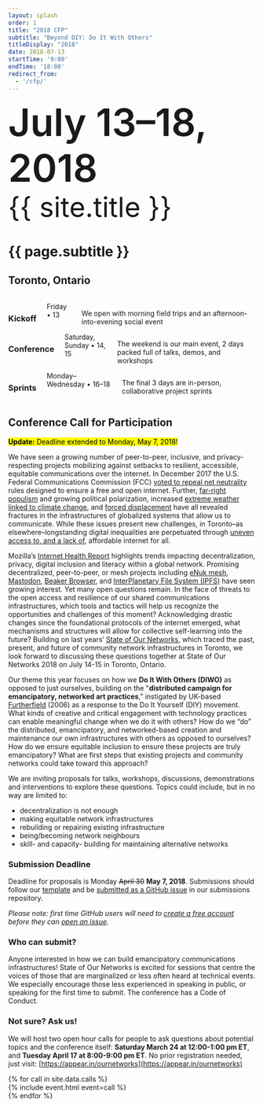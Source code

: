 ```yaml
---
layout: splash
order: 1
title: "2018 CFP"
subtitle: "Beyond DIY: Do It With Others"
titleDisplay: "2018"
date: 2018-07-13
startTime: '9:00'
endTime: '18:00'
redirect_from:
  - '/cfp/'
---
```


<div style="margin-bottom: 2.25em;">
  <span style="font-size: 4.85rem; line-height: 1.2; font-weight: 600;">July 13–18, 2018</span><br />
  <span style="font-size: 3.5rem; line-height: 1.2;">{{ site.title }}</span><br />
  <h1>{{ page.subtitle }}</h1>
  <h2>Toronto, Ontario</h2>
</div>

<!-- Event areas section -->
<section class="sections row featurette-events-row">
  <div class="four columns">
    <h3>Kickoff</h3>
    <span>Friday • 13</span>
    <p>We open with morning field trips and an afternoon-into-evening social event</p>
  </div>
  <div class="four columns">
    <h3>Conference</h3>
    <span>Saturday, Sunday • 14, 15</span>
    <p>The weekend is our main event, 2 days packed full of talks, demos, and workshops</p>

  </div>
  <div class="four columns">
    <h3>Sprints</h3>
    <span>Monday–Wednesday • 16–18</span>
    <p>The final 3 days are in-person, collaborative project sprints</p>
  </div>
</section>

## Conference Call for Participation

<mark>**Update:** Deadline extended to Monday, May 7, 2018!</mark>

We have seen a growing number of peer-to-peer, inclusive, and privacy-respecting projects mobilizing against setbacks to resilient, accessible, equitable communications over the internet. In December 2017 the U.S. Federal Communications Commission (FCC) [voted to repeal net neutrality](http://www.cbc.ca/news/business/fcc-net-neutrality-1.4448369) rules designed to ensure a free and open internet. Further, [far-right populism](http://www.telegraph.co.uk/politics/2017/10/24/rise-populist-far-right-has-swept-europe-2017/) and growing political polarization, increased [extreme weather linked to climate change](https://www.theguardian.com/environment/2017/dec/28/climate-change-2017-warmest-year-extreme-weather), and [forced displacement](http://www.unhcr.org/afr/news/stories/2017/6/5941561f4/forced-displacement-worldwide-its-highest-decades.html) have all revealed fractures in the infrastructures of globalized systems that allow us to communicate. While these issues present new challenges, in Toronto–as elsewhere–longstanding digital inequalities are perpetuated through [uneven access to, and a lack of](https://www.toronto.ca/legdocs/mmis/2017/ed/bgrd/backgroundfile-108896.pdf), affordable internet for all.

Mozilla’s [Internet Health Report](https://internethealthreport.org/) highlights trends impacting decentralization, privacy, digital inclusion and literacy within a global network. Promising decentralized, peer-to-peer, or mesh projects including [eNuk mesh](https://motherboard.vice.com/en_us/article/qvwnzd/rightmesh-is-building-a-meshnet-in-rigolet-labrador-enuk-app), [Mastodon](https://joinmastodon.org/), [Beaker Browser](https://beakerbrowser.com/), and [InterPlanetary File System (IPFS)](https://ipfs.io/) have seen growing interest. Yet many open questions remain. In the face of threats to the open access and resilience of our shared communications infrastructures, which tools and tactics will help us recognize the opportunities and challenges of this moment? Acknowledging drastic changes since the foundational protocols of the internet emerged, what mechanisms and structures will allow for collective self-learning into the future? Building on last years’ [State of Our Networks](http://ournetworks.ca/2017), which traced the past, present, and future of community network infrastructures in Toronto, we look forward to discussing these questions together at State of Our Networks 2018 on July 14-15 in Toronto, Ontario.

Our theme this year focuses on how we **Do It With Others (DIWO)** as opposed to just ourselves, building on the "**distributed campaign for emancipatory, networked art practices**," instigated by UK-based [Furtherfield](http://archive.furtherfield.org/projects/diwo-do-it-others-resource) (2006) as a response to the Do It Yourself (DIY) movement. What kinds of creative and critical engagement with technology practices can enable meaningful change when we do it with others? How do we “do” the distributed, emancipatory, and networked-based creation and maintenance our own infrastructures with others as opposed to ourselves? How do we ensure equitable inclusion to ensure these projects are truly emancipatory? What are first steps that existing projects and community networks could take toward this approach?

We are inviting proposals for talks, workshops, discussions, demonstrations and interventions to explore these questions. Topics could include, but in no way are limited to:
- decentralization is not enough
- making equitable network infrastructures
- rebuilding or repairing existing infrastructure
- being/becoming network neighbours
- skill- and capacity- building for maintaining alternative networks

### Submission Deadline

Deadline for proposals is Monday ~~April 30~~ **May 7, 2018**. Submissions should follow our [template](https://github.com/ournetworks/2018/blob/master/sessions/submission-template.md) and be [submitted as a GitHub issue](https://github.com/ournetworks/2018-submissions/issues/new) in our submissions repository.

_Please note: first time GitHub users will need to [create a free account](https://github.com/join) before they can [open an issue](https://help.github.com/articles/creating-an-issue/)._

### Who can submit?

Anyone interested in how we can build emancipatory communications infrastructures! State of Our Networks is excited for sessions that centre the voices of those that are marginalized or less often heard at technical events. We especially encourage those less experienced in speaking in public, or speaking for the first time to submit. The conference has a Code of Conduct.

### Not sure? Ask us!

We will host two open hour calls for people to ask questions about potential topics and the conference itself: **Saturday March 24 at 12:00-1:00 pm ET**, and **Tuesday April 17 at 8:00-9:00 pm ET**. No prior registration needed, just visit: [https://appear.in/ournetworks](https://appear.in/ournetworks)

<!-- Call section -->
<section class="sections row featurette-events-row">
  {% for call in site.data.calls %}
  <div class="six columns">
    {% include event.html event=call %}
  </div>
  {% endfor %}
</section>
